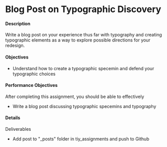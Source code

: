 # Blog Post on Typographic Discovery

#### Description
Write a blog post on your experience thus far with typography and creating typographic elements as a way to explore possible directions for your redesign.

#### Objectives
- Understand how to create a typographic specemin and defend your typographic choices

#### Performance Objectives
After completing this assignment, you should be able to effectively
- Write a blog post discussing typographic specemins and typography

#### Details
Deliverables
- Add post to "_posts" folder in tiy\_assignments and push to Github
